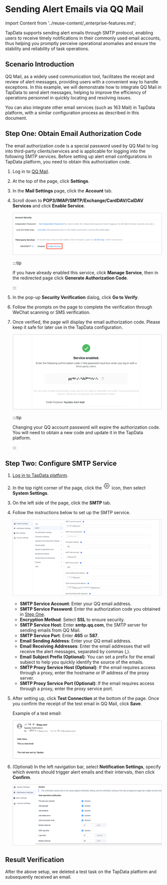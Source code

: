 # Sending Alert Emails via QQ Mail
import Content from '../reuse-content/_enterprise-features.md';

<Content />

TapData supports sending alert emails through SMTP protocol, enabling users to receive timely notifications in their commonly used email accounts, thus helping you promptly perceive operational anomalies and ensure the stability and reliability of task operations.

## Scenario Introduction

QQ Mail, as a widely used communication tool, facilitates the receipt and review of alert messages, providing users with a convenient way to handle exceptions. In this example, we will demonstrate how to integrate QQ Mail in TapData to send alert messages, helping to improve the efficiency of operations personnel in quickly locating and resolving issues.

You can also integrate other email services (such as 163 Mail) in TapData platform, with a similar configuration process as described in this document.

## Step One: Obtain Email Authorization Code

The email authorization code is a special password used by QQ Mail to log into third-party clients/services and is applicable for logging into the following SMTP services. Before setting up alert email configurations in TapData platform, you need to obtain this authorization code.

1. Log in to [QQ Mail](https://mail.qq.com/).

2. At the top of the page, click **Settings**.

3. In the **Mail Settings** page, click the **Account** tab.

4. Scroll down to **POP3/IMAP/SMTP/Exchange/CardDAV/CalDAV Services** and click **Enable Service**.

   ![Enable Service](../images/turn_on_qqmail_smtp.png)

   :::tip

   If you have already enabled this service, click **Manage Service**, then in the redirected page click **Generate Authorization Code**.

   :::

5. In the pop-up **Security Verification** dialog, click **Go to Verify**.

6. Follow the prompts on the page to complete the verification through WeChat scanning or SMS verification.

7. Once verified, the page will display the email authorization code. Please keep it safe for later use in the TapData configuration.

   ![Email Authorization Code](../images/qqmail_code.png)

   :::tip

   Changing your QQ account password will expire the authorization code. You will need to obtain a new code and update it in the TapData platform.

   :::



## Step Two: Configure SMTP Service

1. [Log in to TapData platform](../user-guide/log-in.md).

2. In the top right corner of the page, click the ![](../images/setting.png) icon, then select **System Settings**.

3. On the left side of the page, click the **SMTP** tab.

4. Follow the instructions below to set up the SMTP service.

   ![SMTP Service Settings](../images/qqmail_smtp_settings.png)

   * **SMTP Service Account**: Enter your QQ email address.
   * **SMTP Service Password**: Enter the authorization code you obtained in [Step One](#mail-code).
   * **Encryption Method**: Select **SSL** to ensure security.
   * **SMTP Service Host**: Enter **smtp.qq.com**, the SMTP server for sending emails from QQ Mail.
   * **SMTP Service Port**: Enter **465** or **587**.
   * **Email Sending Address**: Enter your QQ email address.
   * **Email Receiving Addresses**: Enter the email addresses that will receive the alert messages, separated by commas (,).
   * **Email Subject Prefix (Optional)**: You can set a prefix for the email subject to help you quickly identify the source of the emails.
   * **SMTP Proxy Service Host (Optional)**: If the email requires access through a proxy, enter the hostname or IP address of the proxy server.
   * **SMTP Proxy Service Port (Optional)**: If the email requires access through a proxy, enter the proxy service port.

5. After setting up, click **Test Connection** at the bottom of the page. Once you confirm the receipt of the test email in QQ Mail, click **Save**.

   Example of a test email:

   ![Test Email](../images/test_mail_demo.png)

6. (Optional) In the left navigation bar, select **Notification Settings**, specify which events should trigger alert emails and their intervals, then click **Confirm**.

   ![Notification Settings](../images/notice_settings.png)



## Result Verification

After the above setup, we deleted a test task on the TapData platform and subsequently received an email.